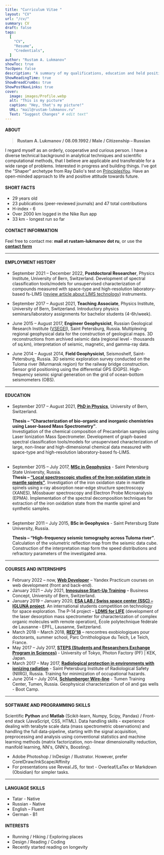 ```yaml
---
title: "Curriculum Vitae "
layout: "CV"
url: "/cv/"
summary: CV
draft: false
tags:
  [
    "CV",
    "Resume",
    "Credentials",
  ]
author: "Rustam A. Lukmanov"
showToc: true
TocOpen: false
description: "A summary of my qualifications, education and held positions."
ShowReadingTime: true
ShowBreadCrumbs: true
ShowPostNavLinks: true
cover:
  image: images/Profile.webp
  alt: "This is my picture"
  caption: "Hey, that's my picture!"
  URL: "mail@rustam-lukmanov.ru"
  Text: "Suggest Changes" # edit text"
---
```


<link
    rel="stylesheet"
    href="https://cdnjs.cloudflare.com/ajax/libs/animate.css/4.1.1/animate.min.css"
  />
<article class="animate__animated animate__fadeIn animate__slower	3s">

#### ABOUT

> **Rustam A. Lukmanov / 08.09.1992 / Male / Citizenship – Russian**

I regard myself as an orderly, cooperative and curious person. I have a diverse technical background in analytical techniques and scientific computational methods, that I believe are applicable and transferable for a wide range of problems. Interested in progress and building things. I've got the "Shaper" archetype from Ray Dalio's test on [PrinciplesYou](https://principlesyou.com/). Have an open-minded approach to life and positive attitude towards future.

#### SHORT FACTS

- 29 years old
- 23 publications (peer-reviewed journals) and 47 total contributions
- H-index - 6
- Over 2000 km logged in the Nike Run app
- 33 km - longest run so far

#### CONTACT INFORMATION

Feel free to contact me:
**mail at rustam-lukmanov dot ru**, or use the [**contact form**](/contact/)

---

#### EMPLOYMENT HISTORY

- September 2021 – December 2022, **Postdoctoral Researcher**, Physics Institute, University of Bern, Switzerland. Development of spectral classification tools/models for unsupervised characterization of compounds measured with space-type and high-resolution laboratory-based fs-LIMS ([review article about LIMS technology](https://analyticalsciencejournals.onlinelibrary.wiley.com/doi/abs/10.1002/mas.21669)) instruments.

- September 2017 – August 2021, **Teaching Associate**, Physics Institute, University of Bern, Switzerland.
  Introductory physics seminars/laboratory assignments for bachelor students (4-6h/week).

- June 2015 – August 2017, **Engineer Geophysicist**, Russian Geological Research Institute ([VSEGEI](https://vsegei.ru/en/)), Saint Petersburg, Russia.
  Multiplexing regional geophysical data for the construction of geological maps. 3D reconstructions from archived seismic data (regional level - thousands of sq.km), interpretation of seismic, magnetic, and gamma-ray data.

- June 2014 – August 2014, **Field Geophysicist**, Seismoshelf, Saint-Petersburg, Russia.
  3D seismic exploration survey conducted on the Tuloma river (Murmansk region) for the railway bridge construction. Sensor grid positioning using the differential GPS (DGPS). High-frequency seismic signal generation on the grid of ocean-bottom seismometers (OBS).

---

#### EDUCATION

- September 2017 – August 2021, [**PhD in Physics**](https://www.philnat.unibe.ch/studium/studienprogramme/doktoratsprogramm_physik/index_ger.html), University of Bern, Switzerland.

  **Thesis – “Characterization of bio-organic and inorganic chemistries using Laser-based Mass Spectrometry”**.  
  Investigation of the chemical composition of Precambrian samples using Laser Ionization Mass Spectrometer. Development of graph-based spectral classification tools/models for unsupervised characterization of large, non-linear and high-dimensional chemical data measured with space-type and high-resolution laboratory-based fs-LIMS.<br/><br/>

- September 2015 – July 2017, [**MSc in Geophysics**](https://spbu.ru/postupayushchim/programms/magistratura/geofizika) - Saint Petersburg State University, Russia.  
   **Thesis – [“Local spectroscopic studies of the Iron oxidation state in mantle spinels”](https://dspace.spbu.ru/handle/11701/11527)**. Investigation of the iron oxidation state in mantle spinels using x-ray absorption near-edge structure spectroscopy (XANES), Mössbauer spectroscopy and Electron Probe Microanalysis (EPMA). Implementation of the spectral decomposition techniques for extraction of the iron oxidation state from the mantle spinel and synthetic samples.
  <br></br>
- September 2011 – July 2015, **BSc in Geophysics** - Saint Petersburg State University, Russia.

  **Thesis – “High-frequency seismic tomography across Tuloma river”**. Calculation of the volumetric reflection map from the seismic data cube. Construction of the interpretation map form the speed distributions and refractory parameters of the investigated area.

---

#### COURSES AND INTERNSHIPS

- February 2022 – now, [**Web Developer**](https://practicum.yandex.ru/web/) – Yandex Practicum courses on web development (front and back-end).
- January 2021 – July 2021, [**Innosuisse Start-Up Training**](https://www.innosuisse.ch/inno/en/home/support-for-start-ups/start-up-training.html) – Business Concept, University of Bern, Switzerland.
- January 2019 – January 2020, [**ESA LAB / Swiss space center (SSC) – IGLUNA project**](https://space-innovation.ch/activities/igluna/). An international students competition on technology for space exploration. The P-14 project – [**LDMS for LIFE**](https://space-innovation.ch/igluna/projectteams/p14-ldmsforlife/) (development of the laser desorption mass spectrometer for characterization of complex organic molecules with remote operation), École polytechnique fédérale de Lausanne ‐ EPFL, Lausanne, Switzerland.
- March 2018 – March 2018, [**RED’18**](http://www.exobiologie.fr/red/index.php/en/red16-astrobiology-course/) – rencontres exobiologiques pour doctorants, summer school, Parc Ornithologique du Teich, Le Teich, France.
- May 2017 – July 2017, [**STEPS (Students and Researchers Exchange Program in Sciences)**](https://www.s.u-tokyo.ac.jp/en/STEPS/) - University of Tokyo, Photon Factory (PF) | KEK, Japan.
- March 2017 – May 2017, [**Radiological protection in environments with ionizing radiation**](http://www.niirg.ru/) - Saint Petersburg Institute of Radiological Safety (NIIRG), Russia. Training for minimization of occupational hazards.
- June 2014 – July 2014, [**Schlumberger Wire-line**](https://www.slb.com/) - Tumen Training Center, Tumen, Russia. Geophysical characterization of oil and gas wells - Boot Camp.

---

#### SOFTWARE AND PROGRAMMING SKILLS

Scientific **Python** and **Matlab** (Scikit-learn, Numpy, Scipy, Pandas) / Front-end stack (JavaScript, CSS, HTML). Data handling skills - experience dealing with terabyte scale data (mass spectrometric observations) and handling the full data-pipeline, starting with the signal acquisition, preprocessing and analysis using conventional statistics and machine learning methods (matrix factorization, non-linear dimensionality reduction, manifold learning, NN's, GNN's, Boosting).

- Adobe Photoshop / InDesign / Illustrator. However, prefer CorelDraw/InkScape/Affinity
- For presentations use Reveal.JS, for text - Overleaf/LaTex or Markdown (Obsidian) for simpler tasks.

---

#### LANGUAGE SKILLS

- Tatar - Native
- Russian - Native
- English – Fluent
- German - B1

#### INTERESTS

- Running / Hiking / Exploring places
- Design / Reading / Coding
- Recently started reading on longevity

</article>
